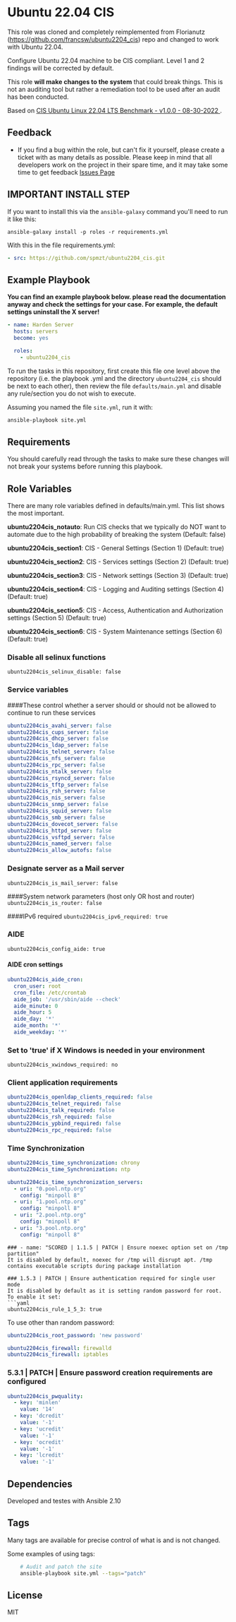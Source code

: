 Ubuntu 22.04 CIS
================

This role was cloned and completely reimplemented from Florianutz (https://github.com/francsw/ubuntu2204_cis) repo and changed to work with Ubuntu 22.04.

Configure Ubuntu 22.04 machine to be CIS compliant. Level 1 and 2 findings will be corrected by default.

This role **will make changes to the system** that could break things. This is not an auditing tool but rather a remediation tool to be used after an audit has been conducted.

Based on [CIS Ubuntu Linux 22.04 LTS Benchmark - v1.0.0 - 08-30-2022 ](https://www.cisecurity.org/cis-benchmarks/).

## Feedback

- If you find a bug within the role, but can't fix it yourself, please create a ticket with as many details as possible. Please keep in mind that all developers work on the project in their spare time, and it may take some time to get feedback [Issues Page](https://github.com/spmzt/ubuntu2204_cis/issues)

## IMPORTANT INSTALL STEP

If you want to install this via the `ansible-galaxy` command you'll need to run it like this:

`ansible-galaxy install -p roles -r requirements.yml`

With this in the file requirements.yml:

```yaml
- src: https://github.com/spmzt/ubuntu2204_cis.git
```

## Example Playbook

**You can find an example playbook below. please read the documentation anyway and check the settings for your case. For example, the default settings uninstall the X server!**

```yaml
- name: Harden Server
  hosts: servers
  become: yes

  roles:
    - ubuntu2204_cis
```

To run the tasks in this repository, first create this file one level above the repository
(i.e. the playbook .yml and the directory `ubuntu2204_cis` should be next to each other),
then review the file `defaults/main.yml` and disable any rule/section you do not wish to execute.

Assuming you named the file `site.yml`, run it with:
```bash
ansible-playbook site.yml
```

## Requirements

You should carefully read through the tasks to make sure these changes will not break your systems before running this playbook.

## Role Variables

There are many role variables defined in defaults/main.yml. This list shows the most important.

**ubuntu2204cis_notauto**: Run CIS checks that we typically do NOT want to automate due to the high probability of breaking the system (Default: false)

**ubuntu2204cis_section1**: CIS - General Settings (Section 1) (Default: true)

**ubuntu2204cis_section2**: CIS - Services settings (Section 2) (Default: true)

**ubuntu2204cis_section3**: CIS - Network settings (Section 3) (Default: true)

**ubuntu2204cis_section4**: CIS - Logging and Auditing settings (Section 4) (Default: true)

**ubuntu2204cis_section5**: CIS - Access, Authentication and Authorization settings (Section 5) (Default: true)

**ubuntu2204cis_section6**: CIS - System Maintenance settings (Section 6) (Default: true)  

### Disable all selinux functions
`ubuntu2204cis_selinux_disable: false`

### Service variables
####These control whether a server should or should not be allowed to continue to run these services

```yaml
ubuntu2204cis_avahi_server: false  
ubuntu2204cis_cups_server: false  
ubuntu2204cis_dhcp_server: false  
ubuntu2204cis_ldap_server: false  
ubuntu2204cis_telnet_server: false  
ubuntu2204cis_nfs_server: false  
ubuntu2204cis_rpc_server: false  
ubuntu2204cis_ntalk_server: false  
ubuntu2204cis_rsyncd_server: false  
ubuntu2204cis_tftp_server: false  
ubuntu2204cis_rsh_server: false  
ubuntu2204cis_nis_server: false  
ubuntu2204cis_snmp_server: false  
ubuntu2204cis_squid_server: false  
ubuntu2204cis_smb_server: false  
ubuntu2204cis_dovecot_server: false  
ubuntu2204cis_httpd_server: false  
ubuntu2204cis_vsftpd_server: false  
ubuntu2204cis_named_server: false  
ubuntu2204cis_allow_autofs: false
```  

### Designate server as a Mail server
`ubuntu2204cis_is_mail_server: false`


####System network parameters (host only OR host and router)
`ubuntu2204cis_is_router: false`  


####IPv6 required
`ubuntu2204cis_ipv6_required: true`  


### AIDE
`ubuntu2204cis_config_aide: true`

#### AIDE cron settings
```yaml
ubuntu2204cis_aide_cron:
  cron_user: root
  cron_file: /etc/crontab
  aide_job: '/usr/sbin/aide --check'
  aide_minute: 0
  aide_hour: 5
  aide_day: '*'
  aide_month: '*'
  aide_weekday: '*'  
```


### Set to 'true' if X Windows is needed in your environment
`ubuntu2204cis_xwindows_required: no`


### Client application requirements
```yaml
ubuntu2204cis_openldap_clients_required: false
ubuntu2204cis_telnet_required: false
ubuntu2204cis_talk_required: false  
ubuntu2204cis_rsh_required: false
ubuntu2204cis_ypbind_required: false
ubuntu2204cis_rpc_required: false
```

### Time Synchronization
```yaml
ubuntu2204cis_time_synchronization: chrony
ubuntu2204cis_time_Synchronization: ntp

ubuntu2204cis_time_synchronization_servers:
  - uri: "0.pool.ntp.org"
    config: "minpoll 8"
  - uri: "1.pool.ntp.org"
    config: "minpoll 8"
  - uri: "2.pool.ntp.org"
    config: "minpoll 8"
  - uri: "3.pool.ntp.org"
    config: "minpoll 8"

```

```
### - name: "SCORED | 1.1.5 | PATCH | Ensure noexec option set on /tmp partition"
It is disabled by default, noexec for /tmp will disrupt apt. /tmp contains executable scripts during package installation
```

```  
### 1.5.3 | PATCH | Ensure authentication required for single user mode
It is disabled by default as it is setting random password for root. To enable it set:
```yaml
ubuntu2204cis_rule_1_5_3: true
```
To use other than random password:
```yaml
ubuntu2204cis_root_password: 'new password'
```

```yaml
ubuntu2204cis_firewall: firewalld
ubuntu2204cis_firewall: iptables
```

### 5.3.1 | PATCH | Ensure password creation requirements are configured
```yaml
ubuntu2204cis_pwquality:
  - key: 'minlen'
    value: '14'
  - key: 'dcredit'
    value: '-1'
  - key: 'ucredit'
    value: '-1'
  - key: 'ocredit'
    value: '-1'
  - key: 'lcredit'
    value: '-1'
```

## Dependencies

Developed and testes with Ansible 2.10


## Tags

Many tags are available for precise control of what is and is not changed.

Some examples of using tags:

```bash
    # Audit and patch the site
    ansible-playbook site.yml --tags="patch"
```

## License

MIT
